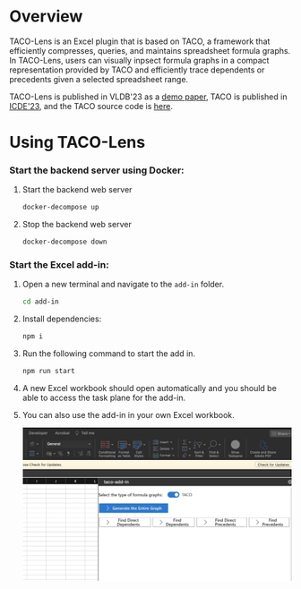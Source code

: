 # **Overview**
TACO-Lens is an Excel plugin that is based on TACO, a framework that efficiently compresses, queries, and maintains spreadsheet formula graphs. In TACO-Lens, users can visually inpsect formula graphs in a compact representation provided by TACO and efficiently trace dependents or precedents given a selected spreadsheet range. 

TACO-Lens is published in VLDB'23 as a [demo paper](https://people.eecs.berkeley.edu/~totemtang/paper/TACO-Lens.pdf), TACO is published in [ICDE'23](https://people.eecs.berkeley.edu/~totemtang/paper/TACO-TR.pdf), and the TACO source code is [here](https://github.com/taco-org/taco).

# **Using TACO-Lens**

### Start the backend server using Docker:

1. Start the backend web server
   ```sh
   docker-decompose up
   ```
2. Stop the backend web server
   ```sh
   docker-decompose down
   ```

### **Start the Excel add-in:**

1. Open a new terminal and navigate to the `add-in` folder.
   ```sh
   cd add-in
   ```

2. Install dependencies:
   ```sh
   npm i
   ```

3. Run the following command to start the add in.
   ```sh
   npm run start
   ```

4. A new Excel workbook should open automatically and you should be able to access the task plane for the add-in. 

5. You can also use the add-in in your own Excel workbook.

   ![demo](./img/demo.png)
